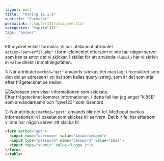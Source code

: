 ```yaml
---
layout: post
title:  "Övning 11.1.a"
subtitle: "Formulär"
permalink: /chapter111/assignment1a/
categories: "Kapitel111"
tags: "answer"
---
```

Ett mycket enkelt formulär. Vi har utelämnat attributet `action="serverfil.php"` i form-elementet eftersom vi inte har någon server som kan ta emot det vi skickar. I stället för att använda `<label>` har vi skrivit in `value` direkt i inmatningsfälten.

1: När attributet `method="get"` används skickas det man lagt i formuläret som den del av adressen i en del som kallas query-string. som är det som står efter frågetecknet se nedan.
<div><img src="{{ site.url | append:site.baseurl}}/assets/images/query.PNG" alt="Adressen som visar informationen som skickats."/></div>
Efter frågetecknet kommer informationen. I detta fall har jag anget "kl85B" som användarnamn och "qwe123" som lösenord.

2: När attributet `method="post"` används blir det fel. Med post packas informationen in i paketet som skickas till servern. Det blir fel här eftersom vi inte har någon server att skicka till.

```HTML
<form method="get">
  <input name="username" value="Användarnamn">
  <input type="password" name="password" value="pass">
  <input type="submit" value="Logga in">
</form>
</table>
```
